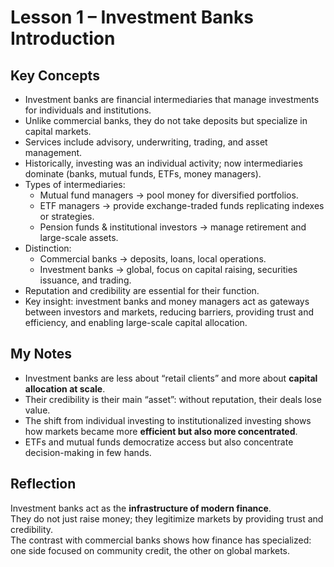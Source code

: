 # Lesson 1 – Investment Banks Introduction

## Key Concepts
- Investment banks are financial intermediaries that manage investments for individuals and institutions.  
- Unlike commercial banks, they do not take deposits but specialize in capital markets.  
- Services include advisory, underwriting, trading, and asset management.  
- Historically, investing was an individual activity; now intermediaries dominate (banks, mutual funds, ETFs, money managers).  
- Types of intermediaries:  
  - Mutual fund managers → pool money for diversified portfolios.  
  - ETF managers → provide exchange-traded funds replicating indexes or strategies.  
  - Pension funds & institutional investors → manage retirement and large-scale assets.  
- Distinction:  
  - Commercial banks → deposits, loans, local operations.  
  - Investment banks → global, focus on capital raising, securities issuance, and trading.  
- Reputation and credibility are essential for their function.  
- Key insight: investment banks and money managers act as gateways between investors and markets, reducing barriers, providing trust and efficiency, and enabling large-scale capital allocation.

## My Notes
- Investment banks are less about “retail clients” and more about **capital allocation at scale**.  
- Their credibility is their main “asset”: without reputation, their deals lose value.  
- The shift from individual investing to institutionalized investing shows how markets became more **efficient but also more concentrated**.  
- ETFs and mutual funds democratize access but also concentrate decision-making in few hands.  

## Reflection
Investment banks act as the **infrastructure of modern finance**.  
They do not just raise money; they legitimize markets by providing trust and credibility.  
The contrast with commercial banks shows how finance has specialized: one side focused on community credit, the other on global markets.  


